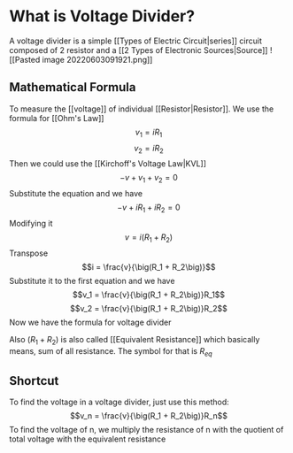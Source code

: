 # What is Voltage Divider?

A voltage divider is a simple [[Types of Electric Circuit|series]] circuit composed of 2 resistor and a [[2 Types of Electronic Sources|Source]]
![[Pasted image 20220603091921.png]]

## Mathematical Formula
To measure the [[voltage]] of individual [[Resistor|Resistor]]. We use the formula for [[Ohm's Law]]
$$v_1 = iR_1$$ $$v_2 = iR_2$$
Then we could use the [[Kirchoff's Voltage Law|KVL]] $$-v +v_1 + v_2 = 0$$
Substitute the equation and we have $$-v + iR_1 + iR_2 = 0$$
Modifying it $$v = i\big(R_1 + R_2\big)$$
Transpose $$i = \frac{v}{\big(R_1 + R_2\big)}$$
Substitute it to the first equation and we have $$v_1 = \frac{v}{\big(R_1 + R_2\big)}R_1$$ $$v_2 = \frac{v}{\big(R_1 + R_2\big)}R_2$$
Now we have the formula for voltage divider

Also $\big(R_1 + R_2\big)$ is also called [[Equivalent Resistance]] which basically means, sum of all resistance. The symbol for that is $R_{eq}$


## Shortcut
To find the voltage in a voltage divider, just use this method:
$$v_n = \frac{v}{\big(R_1 + R_2\big)}R_n$$
To find the voltage of n, we multiply the resistance of n with the quotient of total voltage with the equivalent resistance



